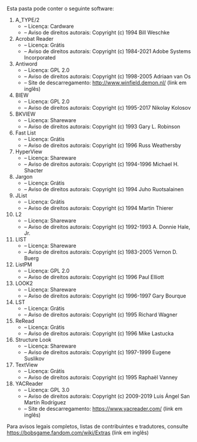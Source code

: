 Esta pasta pode conter o seguinte software:

1. A_TYPE/2
   - – Licença: Cardware
   - – Aviso de direitos autorais: Copyright (c) 1994 Bill Weschke
2. Acrobat Reader
   - – Licença: Grátis
   - – Aviso de direitos autorais: Copyright (c) 1984-2021 Adobe Systems Incorporated
3. Antiword
   - – Licença: GPL 2.0
   - – Aviso de direitos autorais: Copyright (c) 1998-2005 Adriaan van Os
   - – Site de descarregamento: http://www.winfield.demon.nl/ (link em inglês)
4. BIEW
   - – Licença: GPL 2.0
   - – Aviso de direitos autorais: Copyright (c) 1995-2017 Nikolay Kolosov
5. BKVIEW
   - – Licença: Shareware
   - – Aviso de direitos autorais: Copyright (c) 1993 Gary L. Robinson
6. Fast List
   - – Licença: Grátis
   - – Aviso de direitos autorais: Copyright (c) 1996 Russ Weathersby
7. HyperView
   - – Licença: Shareware
   - – Aviso de direitos autorais: Copyright (c) 1994-1996 Michael H. Shacter
8. Jargon
   - – Licença: Grátis
   - – Aviso de direitos autorais: Copyright (c) 1994 Juho Ruotsalainen
9. JList
   - – Licença: Grátis
   - – Aviso de direitos autorais: Copyright (c) 1994 Martin Thierer
10. L2
    - – Licença: Shareware
    - – Aviso de direitos autorais: Copyright (c) 1992-1993 A. Donnie Hale, Jr.
11. LIST
    - – Licença: Shareware
    - – Aviso de direitos autorais: Copyright (c) 1983-2005 Vernon D. Buerg
12. ListPM
    - – Licença: GPL 2.0
    - – Aviso de direitos autorais: Copyright (c) 1996 Paul Elliott
13. LOOK2
    - – Licença: Shareware
    - – Aviso de direitos autorais: Copyright (c) 1996-1997 Gary Bourque
14. LST
    - – Licença: Grátis
    - – Aviso de direitos autorais: Copyright (c) 1995 Richard Wagner
15. ReRead
    - – Licença: Grátis
    - – Aviso de direitos autorais: Copyright (c) 1996 Mike Lastucka
16. Structure Look
    - – Licença: Shareware
    - – Aviso de direitos autorais: Copyright (c) 1997-1999 Eugene Suslikov
17. TextView
    - – Licença: Grátis
    - – Aviso de direitos autorais: Copyright (c) 1995 Raphaël Vanney
18. YACReader
    - – Licença: GPL 3.0
    - – Aviso de direitos autorais: Copyright (c) 2009-2019 Luis Ángel San Martín Rodríguez
    - – Site de descarregamento: https://www.yacreader.com/ (link em inglês)

Para avisos legais completos, listas de contribuintes e tradutores, consulte https://bobsgame.fandom.com/wiki/Extras (link em inglês)
